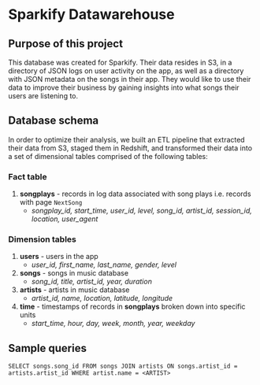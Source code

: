# Sparkify Datawarehouse

## Purpose of this project

This database was created for Sparkify. Their data resides in S3, in a directory of JSON logs on user activity on the app, as well as a directory with JSON metadata on the songs in their app. They would like to use their data to improve their business by gaining insights into what songs their users are listening to. 

## Database schema

In order to optimize their analysis, we built an ETL pipeline that extracted their data from S3, staged them in Redshift, and transformed their data into a set of dimensional tables comprised of the following tables:

### **Fact table**
1. **songplays** - records in log data associated with song plays i.e. records with page `NextSong`
    - *songplay_id, start_time, user_id, level, song_id, artist_id, session_id, location, user_agent*

### **Dimension tables**
1. **users** - users in the app
    - *user_id, first_name, last_name, gender, level*
2. **songs** - songs in music database
    - *song_id, title, artist_id, year, duration*
3. **artists** - artists in music database
    - *artist_id, name, location, latitude, longitude*
4. **time** - timestamps of records in **songplays** broken down into specific units
    - *start_time, hour, day, week, month, year, weekday*

## Sample queries


```
SELECT songs.song_id FROM songs JOIN artists ON songs.artist_id = artists.artist_id WHERE artist.name = <ARTIST>

```
